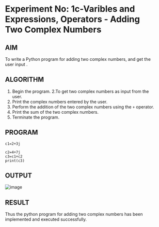 # Experiment No: 1c-Varibles and Expressions, Operators - Adding Two Complex Numbers

## AIM
To write a Python program for adding two complex numbers, and get the user input .

## ALGORITHM
1. Begin the program.
2.To get two complex numbers as input from the user.
3. Print the complex numbers entered by the user.
4. Perform the addition of the two complex numbers using the `+` operator.
5. Print the sum of the two complex numbers.
6. Terminate the program.

## PROGRAM
```
c1=2+3j

c2=4+7j
c3=c1+c2
print(c3)
```

## OUTPUT
![image](https://github.com/user-attachments/assets/7563e6a4-8910-4067-8459-6036d1861292)


## RESULT
Thus the python program for  adding two complex numbers has been implemented and executed successfully.
